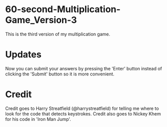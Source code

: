 # 60-second-Multiplication-Game_Version-3
This is the third version of my multiplication game.
# Updates
Now you can submit your answers by pressing the 'Enter' button instead of clicking the 'Submit' button so it is more convenient.
# Credit
Credit goes to Harry Streatfield (@harrystreatfield) for telling me where to look for the code that detects keystrokes.
Credit also goes to Nickey Khem for his code in 'Iron Man Jump'.